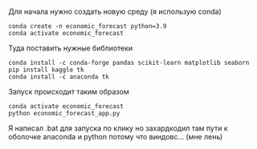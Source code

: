 Для начала нужно создать новую среду (я использую conda)

```
conda create -n economic_forecast python=3.9
conda activate economic_forecast
```

Туда поставить нужные библиотеки

```
conda install -c conda-forge pandas scikit-learn matplotlib seaborn
pip install kaggle tk
conda install -c anaconda tk
```
Запуск происходит таким образом

```
conda activate economic_forecast
python economic_forecast_app.py
```

Я написал .bat для запуска по клику но захардкодил там пути к оболочке anaconda и python потому что виндовс... (мне лень)
